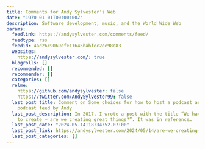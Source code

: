 ```yaml
---
title: Comments for Andy Sylvester's Web
date: "1970-01-01T00:00:00Z"
description: Software development, music, and the World Wide Web
params:
  feedlink: https://andysylvester.com/comments/feed/
  feedtype: rss
  feedid: 4ad26c9069efe11645babfec2ee98e83
  websites:
    https://andysylvester.com/: true
  blogrolls: []
  recommended: []
  recommender: []
  categories: []
  relme:
    https://github.com/andysylvester: false
    https://twitter.com/AndySylvester99: false
  last_post_title: Comment on Some choices for how to host a podcast and create a
    podcast feed by Andy
  last_post_description: In 2017, I wrote a post with the title “We have great tools
    to create – are we creating great things?”. It was in reference…
  last_post_date: "2024-05-14T18:34:52-07:00"
  last_post_link: https://andysylvester.com/2024/05/14/are-we-creating-great-things/
  last_post_categories: []
---
```

